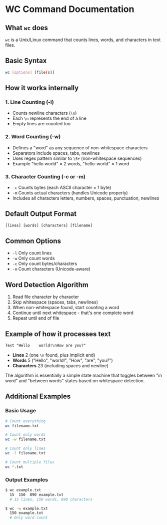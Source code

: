 # WC Command Documentation

## What `wc` does

`wc` is a Unix/Linux command that counts lines, words, and characters in text files.

## Basic Syntax

```bash
wc [options] [file(s)]
```

## How it works internally

### 1. **Line Counting (-l)**

- Counts newline characters (`\n`)
- Each `\n` represents the end of a line
- Empty lines are counted too

### 2. **Word Counting (-w)**

- Defines a "word" as any sequence of non-whitespace characters
- Separators include spaces, tabs, newlines
- Uses regex pattern similar to `\S+` (non-whitespace sequences)
- Example "hello world" = 2 words, "hello-world" = 1 word

### 3. **Character Counting (-c or -m)**

- `-c` Counts bytes (each ASCII character = 1 byte)
- `-m` Counts actual characters (handles Unicode properly)
- Includes all characters letters, numbers, spaces, punctuation, newlines

## Default Output Format

```txt
[lines] [words] [characters] [filename]
```

## Common Options

- `-l` Only count lines
- `-w` Only count words
- `-c` Only count bytes/characters
- `-m` Count characters (Unicode-aware)

## Word Detection Algorithm

1. Read file character by character
2. Skip whitespace (spaces, tabs, newlines)
3. When non-whitespace found, start counting a word
4. Continue until next whitespace - that's one complete word
5. Repeat until end of file

## Example of how it processes text

```txt
Text "Hello    world!\nHow are you?"
```

- **Lines** 2 (one `\n` found, plus implicit end)
- **Words** 5 ("Hello", "world!", "How", "are", "you?")
- **Characters** 23 (including spaces and newline)

The algorithm is essentially a simple state machine that toggles between "in word" and "between words" states based on whitespace detection.

## Additional Examples

### Basic Usage

```bash
# Count everything
wc filename.txt

# Count only words
wc -w filename.txt

# Count only lines
wc -l filename.txt

# Count multiple files
wc *.txt
```

### Output Examples

```bash
$ wc example.txt
  15  150  890 example.txt
  # 15 lines, 150 words, 890 characters

$ wc -w example.txt
  150 example.txt
  # Only word count
```
